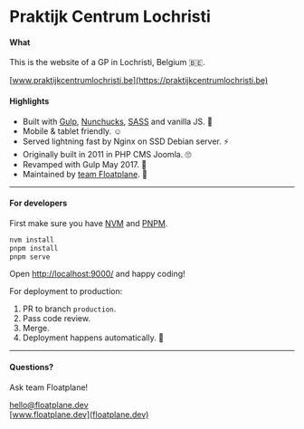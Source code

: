 # Praktijk Centrum Lochristi

#### What

This is the website of a GP in Lochristi, Belgium 🇧🇪.

[www.praktijkcentrumlochristi.be](https://praktijkcentrumlochristi.be)

#### Highlights

* Built with [Gulp](https://gulpjs.com), [Nunchucks](https://mozilla.github.io/nunjucks/), [SASS](https://sass-lang.com) and vanilla JS. 👾
* Mobile & tablet friendly. ☺️
* Served lightning fast by Nginx on SSD Debian server. ⚡
* Originally built in 2011 in PHP CMS Joomla. 🙄
* Revamped with Gulp May 2017. 🍹
* Maintained by [team Floatplane](https://floatplane.dev). 🚤

---

#### For developers

First make sure you have [NVM](https://github.com/nvm-sh/nvm) and [PNPM](https://pnpm.io).

```sh
nvm install
pnpm install
pnpm serve
```

Open [http://localhost:9000/](http://localhost:9000/) and happy coding!

For deployment to production:

1. PR to branch `production`.
2. Pass code review.
3. Merge.
4. Deployment happens automatically. 🚀

---

#### Questions?

Ask team Floatplane!

[hello@floatplane.dev](mailto:hello@floatplane.dev)  
[www.floatplane.dev](floatplane.dev)
